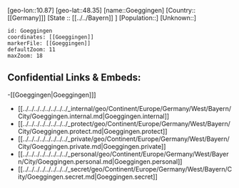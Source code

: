 ﻿---
location: [48.35,10.87]
mapzoom: [7,12] 
mapmarker: city 
type: City
tags:
- geo/City


SpocWebEntityId: 30669
isDeleted: false
confidential: public

---
[geo-lon::10.87]
[geo-lat::48.35]
[name::Goeggingen]
[Country::[[Germany]]]
[State :: [[../../Bayern]] ]
[Population::]
[Unknown::]


```leaflet
id: Goeggingen
coordinates: [[Goeggingen]]
markerFile: [[Goeggingen]]
defaultZoom: 11 
maxZoom: 18
```


## Confidential Links & Embeds: 
-[[Goeggingen|Goeggingen]]] 
- [[../../../../../../../../_internal/geo/Continent/Europe/Germany/West/Bayern/City/Goeggingen.internal.md|Goeggingen.internal]] 
- [[../../../../../../../../_protect/geo/Continent/Europe/Germany/West/Bayern/City/Goeggingen.protect.md|Goeggingen.protect]] 
- [[../../../../../../../../_private/geo/Continent/Europe/Germany/West/Bayern/City/Goeggingen.private.md|Goeggingen.private]] 
- [[../../../../../../../../_personal/geo/Continent/Europe/Germany/West/Bayern/City/Goeggingen.personal.md|Goeggingen.personal]] 
- [[../../../../../../../../_secret/geo/Continent/Europe/Germany/West/Bayern/City/Goeggingen.secret.md|Goeggingen.secret]] 
